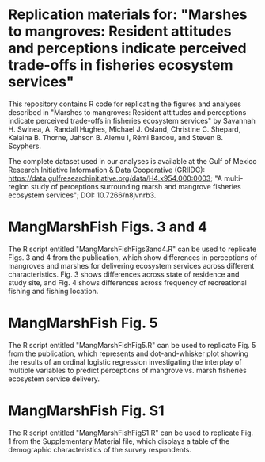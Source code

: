 # Replication materials for: "Marshes to mangroves: Resident attitudes and perceptions indicate perceived trade-offs in fisheries ecosystem services"

This repository contains R code for replicating the figures and analyses described in "Marshes to mangroves: Resident attitudes and perceptions indicate perceived trade-offs in fisheries ecosystem services" by Savannah H. Swinea, A. Randall Hughes, Michael J. Osland, Christine C. Shepard, Kalaina B. Thorne, Jahson B. Alemu I, Rémi Bardou, and Steven B. Scyphers.

The complete dataset used in our analyses is available at the Gulf of Mexico Research Initiative Information & Data Cooperative (GRIIDC): https://data.gulfresearchinitiative.org/data/H4.x954.000:0003; "A multi-region study of perceptions surrounding marsh and mangrove fisheries ecosystem services"; DOI: 10.7266/n8jvnrb3. 

# MangMarshFish Figs. 3 and 4

The R script entitled "MangMarshFishFigs3and4.R" can be used to replicate Figs. 3 and 4 from the publication, which show differences in perceptions of mangroves and marshes for delivering ecosystem services across different characteristics.  Fig. 3 shows differences across state of residence and study site, and Fig. 4 shows differences across frequency of recreational fishing and fishing location.

# MangMarshFish Fig. 5

The R script entitled "MangMarshFishFig5.R" can be used to replicate Fig. 5 from the publication, which represents and dot-and-whisker plot showing the results of an ordinal logistic regression investigating the interplay of multiple variables to predict perceptions of mangrove vs. marsh fisheries ecosystem service delivery.

# MangMarshFish Fig. S1

The R script entitled "MangMarshFishFigS1.R" can be used to replicate Fig. 1 from the Supplementary Material file, which displays a table of the demographic characteristics of the survey respondents.
